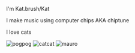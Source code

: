 I'm Kat.brush/Kat

I make music using computer chips AKA chiptune

I love cats

![pogpog](https://c.tenor.com/U4lIQSbkMrYAAAAi/pogfish.gif) ![catcat](https://c.tenor.com/k__Q6orBSb0AAAAi/kiss-cat-smelling-cat.gif) ![mauro](https://c.tenor.com/QEXlUL2IoagAAAAi/hug-%C3%A7orap.gif)

<!---
amiacat/amiacat is a ✨ special ✨ repository because its `README.md` (this file) appears on your GitHub profile.
You can click the Preview link to take a look at your changes.
--->
